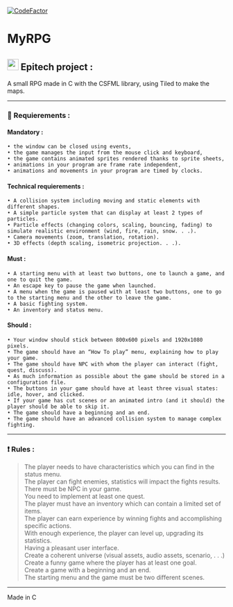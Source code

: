 [![CodeFactor](https://www.codefactor.io/repository/github/arthurboucard/myrpg/badge/master)](https://www.codefactor.io/repository/github/arthurboucard/myrpg/overview/master)

# MyRPG

## <img width="26px" src="https://newsroom.ionis-group.com/wp-content/uploads/2018/12/epitech-logo-signature-quadri.png"/> Epitech project :

A small RPG made in C with the CSFML library, using Tiled to make the maps.

---

### :closed_lock_with_key: Requierements :

#### Mandatory :
    • the window can be closed using events,
    • the game manages the input from the mouse click and keyboard,
    • the game contains animated sprites rendered thanks to sprite sheets,
    • animations in your program are frame rate independent,
    • animations and movements in your program are timed by clocks.
    
#### Technical requierements :
    • A collision system including moving and static elements with different shapes.
    • A simple particle system that can display at least 2 types of particles.
    • Particle effects (changing colors, scaling, bouncing, fading) to simulate realistic environment (wind, fire, rain, snow. . .).
    • Camera movements (zoom, translation, rotation).
    • 3D effects (depth scaling, isometric projection. . .).
    
#### Must :
    • A starting menu with at least two buttons, one to launch a game, and one to quit the game.
    • An escape key to pause the game when launched.
    • A menu when the game is paused with at least two buttons, one to go to the starting menu and the other to leave the game.
    • A basic fighting system.
    • An inventory and status menu.
    
#### Should :
    • Your window should stick between 800x600 pixels and 1920x1080 pixels.
    • The game should have an “How To play” menu, explaining how to play your game.
    • The game should have NPC with whom the player can interact (fight, quest, discuss).
    • As much information as possible about the game should be stored in a configuration file.
    • The buttons in your game should have at least three visual states: idle, hover, and clicked.
    • If your game has cut scenes or an animated intro (and it should) the player should be able to skip it.
    • The game should have a beginning and an end.
    • The game should have an advanced collision system to manage complex fighting.

---

### :exclamation: Rules :

> The player needs to have characteristics which you can find in the status menu. <br>
> The player can fight enemies, statistics will impact the fights results. <br>
> There must be NPC in your game. <br>
> You need to implement at least one quest. <br>
> The player must have an inventory which can contain a limited set of items. <br>
> The player can earn experience by winning fights and accomplishing specific actions. <br>
> With enough experience, the player can level up, upgrading its statistics. <br>
> Having a pleasant user interface. <br>
> Create a coherent universe (visual assets, audio assets, scenario, . . .) <br>
> Create a funny game where the player has at least one goal. <br>
> Create a game with a beginning and an end. <br>
> The starting menu and the game must be two different scenes.

---

Made in C
